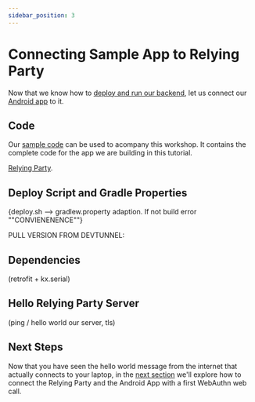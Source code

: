 ```yaml
---
sidebar_position: 3
---
```


# Connecting Sample App to Relying Party

Now that we know how to [deploy and run our backend](workshop-server.md), let us connect our [Android app](https://github.com/YubicoLabs/passkey-workshop/tree/main/examples/clients/mobile/android) to it.


## Code

Our [sample code](https://github.com/YubicoLabs/passkey-workshop/tree/main/examples/clients/mobile/android/pawskey) can be used to acompany this workshop. It contains the complete code for the app we are building in this tutorial.

[Relying Party](/passkey-workshop/docs/category/relying-party).

## Deploy Script and Gradle Properties

{deploy.sh --> gradlew.property adaption. If not build error ""CONVIENENENCE""}

PULL VERSION FROM DEVTUNNEL:

## Dependencies

(retrofit + kx.serial)

## Hello Relying Party Server

(ping / hello world our server, tls)

## Next Steps

Now that you have seen the hello world message from the internet that actually connects to your laptop, in the [next section](app-as-webauthn.md) we'll explore how to connect the Relying Party and the Android App with a first WebAuthn web call.

